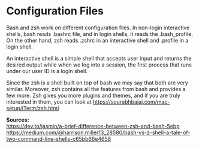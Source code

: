 # Configuration Files
Bash and zsh work on different configuration files. In non-login interactive shells, bash reads .bashrc file, and in login shells, it reads the .bash_profile. On the other hand, zsh reads .zshrc in an interactive shell and .profile in a login shell.

An interactive shell is a simple shell that accepts user input and returns the desired output while when we log into a session, the first process that runs under our user ID is a login shell.

Since the zsh is a shell built on top of bash we may say that both are very similar. Moreover, zsh contains all the features from bash and provides a few more. Zsh gives you more plugins and themes, and if you are truly interested in them, you can look at https://sourabhbajaj.com/mac-setup/iTerm/zsh.html

**Sources:**  
https://dev.to/jasmin/a-brief-difference-between-zsh-and-bash-5ebp   
https://medium.com/@harrison.miller13_28580/bash-vs-z-shell-a-tale-of-two-command-line-shells-c65bb66e4658
